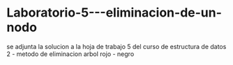 # Laboratorio-5---eliminacion-de-un-nodo
se adjunta la solucion a la hoja de trabajo 5 del curso de estructura de datos 2 - metodo de eliminacion arbol rojo - negro
